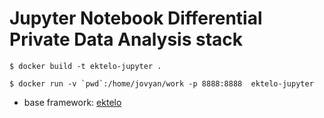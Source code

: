 # Jupyter Notebook Differential Private Data Analysis stack

```
$ docker build -t ektelo-jupyter .
```

```
$ docker run -v `pwd`:/home/jovyan/work -p 8888:8888  ektelo-jupyter
```


- base framework: [ektelo](https://github.com/ektelo/ektelo)

